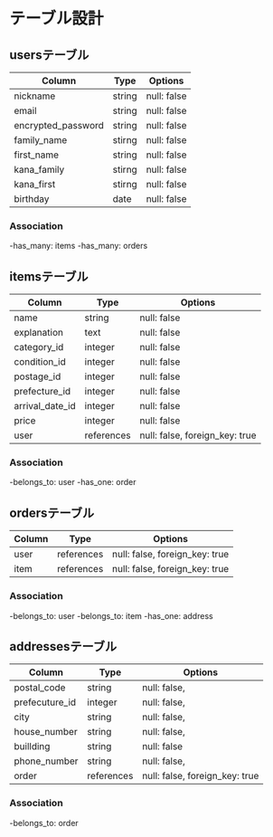 # テーブル設計

## usersテーブル

|Column               |Type       |Options                   |
|---------------------|-----------|--------------------------|
| nickname            | string    | null: false              |
| email               | string    | null: false              |
| encrypted_password  | string    | null: false              |
| family_name         | stirng    | null: false              |
| first_name          | string    | null: false              |
| kana_family         | stirng    | null: false              |
| kana_first          | stirng    | null: false              |
| birthday            | date      | null: false              |


### Association
-has_many: items
-has_many: orders

## itemsテーブル

|Column           |Type         |Options                         |
|-----------------|-------------|--------------------------------|
| name            | string      | null: false                    |
| explanation     | text        | null: false                    |
| category_id     | integer     | null: false                    |
| condition_id    | integer     | null: false                    |
| postage_id      | integer     | null: false                    |
| prefecture_id   | integer     | null: false                    |
| arrival_date_id | integer     | null: false                    |
| price           | integer     | null: false                    |
| user            | references  | null: false, foreign_key: true |

### Association
-belongs_to: user
-has_one: order

## ordersテーブル

|Column |Type        |Options                         |
|-------|------------|--------------------------------|
| user  | references | null: false, foreign_key: true |
| item  | references | null: false, foreign_key: true |

### Association
-belongs_to: user
-belongs_to: item
-has_one: address

## addressesテーブル

|Column          |Type        |Options                        |
|----------------|------------|-------------------------------|
| postal_code    | string     | null: false,                  |
| prefecuture_id | integer    | null: false,                  |
| city           | string     | null: false,                  |
| house_number   | string     | null: false,                  |
| buillding      | string     | null: false                   |
| phone_number   | string     | null: false,                  |
| order          | references | null: false, foreign_key: true|

### Association
-belongs_to: order

